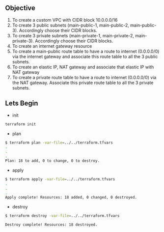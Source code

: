 ## Objective 

1) To create a custom VPC with CIDR block 10.0.0.0/16
2) To create 3 public subnets (main-public-1, main-public-2, main-public-3). Accordingly choose their CIDR blocks.
3) To create 3 private subnets (main-private-1, main-private-2, main-private-3). Accordingly choose their CIDR blocks.
4) To create an internet gateway resource
5) To create a main-public route table to have a route to internet (0.0.0.0/0) via the internet gateway and associate this route table to all the 3 public subnets.
6) To create an elastic IP, NAT gateway and associate that elastic IP with NAT gateway
7) To create a private route table to have a route to internet (0.0.0.0/0) via the NAT gateway. Associate this private route table to all the 3 private subnets.


## Lets Begin



- init
```bash
terraform init
```

- plan
```bash
$ terraform plan -var-file=../../terraform.tfvars
.
.
.
Plan: 18 to add, 0 to change, 0 to destroy.
```


- apply
```bash
$ terraform apply -var-file=../../terraform.tfvars
.
.
.
Apply complete! Resources: 18 added, 0 changed, 0 destroyed.
```

- destroy
```bash
$ terraform destroy -var-file=../../terraform.tfvars

Destroy complete! Resources: 18 destroyed.
```